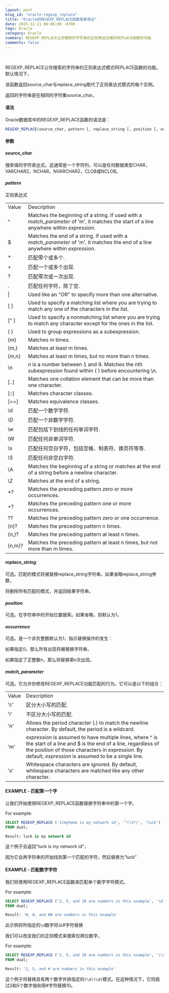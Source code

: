 ```yaml
---
layout: post
blog_id: "oracle-regexp_replace"
title: "Oracle的REGEXP_REPLACE函数简单用法"
date: 2015-12-21 00:00:00 -0700
tags: Oracle
category: Oracle
summary: REGEXP_REPLACE让你搜索的字符串的正则表达式模式REPLACE函数的功能
comments: false
---
```

<br>

REGEXP_REPLACE让你搜索的字符串的正则表达式模式REPLACE函数的功能。默认情况下，

该函数返回source_char与replace_string取代了正则表达式模式的每个实例。

返回的字符串是在相同的字符集source_char。

#### 语法

Oracle数据库中的REGEXP_REPLACE函数的语法是：

```sql
REGEXP_REPLACE(source_char, pattern [, replace_string [, position [, occurrence [, match_parameter ] ] ] ] )
```

#### **参数**

#### *source_char*

搜索值的字符表达式。这通常是一个字符列，可以是任何数据类型CHAR，VARCHAR2，NCHAR，NVARCHAR2，CLOB或NCLOB。

#### *pattern*

正则表达式

<table class="table table-bordered table-striped table-condensed"> 
    <tr> 
     <td>Value</td> 
     <td>Description</td> 
    </tr> 
    <tr> 
     <td>^</td> 
     <td>Matches the beginning of a string. If used with a <em>match_parameter</em> of 'm', it matches the start of a line anywhere within <em>expression</em>.</td> 
    </tr> 
    <tr> 
     <td>$</td> 
     <td>Matches the end of a string. If used with a <em>match_parameter</em> of 'm', it matches the end of a line anywhere within <em>expression</em>.</td> 
    </tr> 
    <tr> 
     <td>*</td> 
     <td>匹配零个或多个.</td> 
    </tr> 
    <tr> 
     <td>+</td> 
     <td>匹配一个或多个出现.</td> 
    </tr> 
    <tr> 
     <td>?</td> 
     <td>匹配零次或一次出现.</td> 
    </tr> 
    <tr> 
     <td>.</td> 
     <td>匹配任何字符，除了空.</td> 
    </tr> 
    <tr> 
     <td>|</td> 
     <td>Used like an &quot;OR&quot; to specify more than one alternative.</td> 
    </tr> 
    <tr> 
     <td>[ ]</td> 
     <td>Used to specify a matching list where you are trying to match any one of the characters in the list.</td> 
    </tr> 
    <tr> 
     <td>[^ ]</td> 
     <td>Used to specify a nonmatching list where you are trying to match any character except for the ones in the list.</td> 
    </tr> 
    <tr> 
     <td>( )</td> 
     <td>Used to group expressions as a subexpression.</td> 
    </tr> 
    <tr> 
     <td>{m}</td> 
     <td>Matches m times.</td> 
    </tr> 
    <tr> 
     <td>{m,}</td> 
     <td>Matches at least m times.</td> 
    </tr> 
    <tr> 
     <td>{m,n}</td> 
     <td>Matches at least m times, but no more than n times.</td> 
    </tr> 
    <tr> 
     <td>\n</td> 
     <td>n is a number between 1 and 9. Matches the nth subexpression found within ( ) before encountering \n.</td> 
    </tr> 
    <tr> 
     <td>[..]</td> 
     <td>Matches one collation element that can be more than one character.</td> 
    </tr> 
    <tr> 
     <td>[::]</td> 
     <td>Matches character classes.</td> 
    </tr> 
    <tr> 
     <td>[==]</td> 
     <td>Matches equivalence classes.</td> 
    </tr> 
    <tr> 
     <td>\d</td> 
     <td>匹配一个数字字符.</td> 
    </tr> 
    <tr> 
     <td>\D</td> 
     <td>匹配一个非数字字符.</td> 
    </tr> 
    <tr> 
     <td>\w</td> 
     <td>匹配包括下划线的任何单词字符.</td> 
    </tr> 
    <tr> 
     <td>\W</td> 
     <td>匹配任何非单词字符.</td> 
    </tr> 
    <tr> 
     <td>\s</td> 
     <td>匹配任何空白字符，包括空格、制表符、换页符等等.</td> 
    </tr> 
    <tr> 
     <td>\S</td> 
     <td>匹配任何非空白字符.</td> 
    </tr> 
    <tr> 
     <td>\A</td> 
     <td>Matches the beginning of a string or matches at the end of a string before a newline character.</td> 
    </tr> 
    <tr> 
     <td>\Z</td> 
     <td>Matches at the end of a string.</td> 
    </tr> 
    <tr> 
     <td>*?</td> 
     <td>Matches the preceding pattern zero or more occurrences.</td> 
    </tr> 
    <tr> 
     <td>+?</td> 
     <td>Matches the preceding pattern one or more occurrences.</td> 
    </tr> 
    <tr> 
     <td>??</td> 
     <td>Matches the preceding pattern zero or one occurrence.</td> 
    </tr> 
    <tr> 
     <td>{n}?</td> 
     <td>Matches the preceding pattern n times.</td> 
    </tr> 
    <tr> 
     <td>{n,}?</td> 
     <td>Matches the preceding pattern at least n times.</td> 
    </tr> 
    <tr> 
     <td>{n,m}?</td> 
     <td>Matches the preceding pattern at least n times, but not more than m times.</td> 
    </tr> 
</table>

#### *replace_string*

可选。匹配的模式将被替换replace_string字符串。如果省略replace_string参数，

将删除所有匹配的模式，并返回结果字符串。

#### *position*

可选。在字符串中的开始位置搜索。如果省略，则默认为1。

#### *occurrence*

可选。是一个非负整数默认为1，指示替换操作的发生：

如果指定0，那么所有出现将被替换字符串。

如果指定了正整数n，那么将替换第n次出现。

#### *match_parameter*

可选。它允许你修改REGEXP_REPLACE功能匹配的行为。它可以是以下的组合：

<table class="table table-bordered table-striped table-condensed">
    <tr>
      <td>Value</td>
      <td>Description</td>
    </tr>
    <tr>
      <td>'c'</td>
      <td>区分大小写的匹配.</td>
    </tr>
    <tr>
      <td>'i'</td>
      <td>不区分大小写的匹配.</td>
    </tr>
    <tr>
      <td>'n'</td>
      <td>Allows the period character (.) to match the newline character. By default, the period is a wildcard.</td>
    </tr>
    <tr>
      <td>'m'</td>
      <td><em>expression</em> is assumed to have multiple lines, where ^ is the start of a line and $ is the end of a line, regardless of the position of those characters in <em>expression</em>. By default, <em>expression</em> is assumed to be a single line.</td>
    </tr>
    <tr>
      <td>'x'</td>
      <td>Whitespace characters are ignored. By default, whitespace characters are matched like any other character.</td>
    </tr>
</table>

#### EXAMPLE - 匹配第一个字

让我们开始使用REGEXP_REPLACE函数替换字符串中的第一个字。

For example:

```sql
SELECT REGEXP_REPLACE ('itmyhome is my network id', '^(\S*)', 'luck')
FROM dual;

Result: luck is my network id
```

这个例子会返回"luck is my network id"，

因为它会再字符串的开始找到第一个匹配的字符，然后替换为"luck"

#### EXAMPLE - 匹配数字字符

我们将使用REGEXP_REPLACE函数来匹配单个数字字符模式。

For example:

```sql
SELECT REGEXP_REPLACE ('2, 5, and 10 are numbers in this example', '\d', '#')
FROM dual;

Result: '#, #, and ## are numbers in this example'
```

此示例将所指定的`\d`数字将以#字符替换

我们可以改变我们的正则模式来搜索仅两位数字。

For example:

```sql
SELECT REGEXP_REPLACE ('2, 5, and 10 are numbers in this example', '(\d)(\d)', '#')
FROM dual;

Result: '2, 5, and # are numbers in this example'
```

这个例子将替换具有两个数字并排指定的`(\d)(\d)`模式。在这种情况下，它将跳过2和5个数字值和用#字符替换10。

<br>